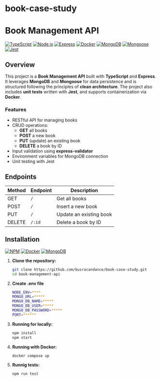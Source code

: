 # book-case-study
# Book Management API

[![TypeScript](https://img.shields.io/badge/TypeScript-4.x-blue)](https://www.typescriptlang.org/)
[![Node.js](https://img.shields.io/badge/Node.js-v16.x-green)](https://nodejs.org/)
[![Express](https://img.shields.io/badge/Express-v4.x-lightgrey)](https://expressjs.com/)
[![Docker](https://img.shields.io/badge/Docker-19.x-blue)](https://www.docker.com/)
[![MongoDB](https://img.shields.io/badge/MongoDB-4.x-brightgreen)](https://www.mongodb.com/)
[![Mongoose](https://img.shields.io/badge/Mongoose-v5.x-red)](https://mongoosejs.com/)
[![Jest](https://img.shields.io/badge/Jest-27.x-orange)](https://jestjs.io/)

## Overview

This project is a **Book Management API** built with **TypeScript** and **Express**. It leverages **MongoDB** and **Mongoose** for data persistence and is structured following the principles of **clean architecture**. The project also includes **unit tests** written with **Jest**, and supports containerization via **Docker**.

### Features
- RESTful API for managing books
- CRUD operations:
  - **GET** all books
  - **POST** a new book
  - **PUT** (update) an existing book
  - **DELETE** a book by ID
- Input validation using **express-validator**
- Environment variables for MongoDB connection
- Unit testing with Jest

## Endpoints

| Method | Endpoint     | Description            |
|--------|--------------|------------------------|
| GET    | `/`          | Get all books          |
| POST   | `/`          | Insert a new book      |
| PUT    | `/`          | Update an existing book|
| DELETE | `/:id`       | Delete a book by ID    |

## Installation

[![NPM](https://img.shields.io/badge/NPM-v7.x-orange)](https://www.npmjs.com/)
[![Docker](https://img.shields.io/badge/Docker-19.x-blue)](https://www.docker.com/)
[![MongoDB](https://img.shields.io/badge/MongoDB-4.x-brightgreen)](https://www.mongodb.com/)

1. **Clone the repository:**
   ```bash
   git clone https://github.com/busracandance/book-case-study.git
   cd book-management-api
2. **Create .env file**
    ```bash
    NODE_ENV=****
    MONGO_URL=*****
    MONGO_DB_NAME=*****
    MONGO_DB_USER=*****
    MONGO_DB_PASSWORD=*****
    PORT=******
3. **Running for locally:**
   ```bash
   npm install
   npm start
4. **Running with Docker:**
   ```bash
   docker compose up
5. **Runnig tests:**
   ```bash
   npm run test

   


